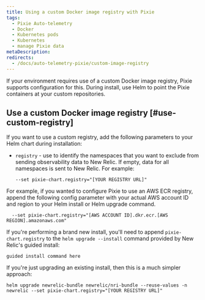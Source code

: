 ```yaml
---
title: Using a custom Docker image registry with Pixie
tags:
  - Pixie Auto-telemetry
  - Docker
  - Kubernetes pods
  - Kubernetes
  - manage Pixie data
metaDescription: 
redirects:
  - /docs/auto-telemetry-pixie/custom-image-registry
---
```


If your environment requires use of a custom Docker image registry, Pixie supports configuration for this. During install, use Helm to point the Pixie containers at your custom repositories.

## Use a custom Docker image registry [#use-custom-registry]

If you want to use a custom registry, add the following parameters to your Helm chart during installation:

* `registry` - use to identify the namespaces that you want to exclude from sending observability data to New Relic. If empty, data for all namespaces is sent to New Relic. For example:

  ```
  --set pixie-chart.registry="[YOUR REGISTRY URL]"
  ```

For example, if you wanted to configure Pixie to use an AWS ECR registry, append the following config parameter with your actual AWS account ID and region to your Helm install or Helm upgrade command.

```
  --set pixie-chart.registry="[AWS ACCOUNT ID].dkr.ecr.[AWS REGION].amazonaws.com"
```


If you're performing a brand new install, you'll need to append `pixie-chart.registry` to the `helm upgrade --install` command provided by New Relic's guided install:

```
guided install command here
```

If you're just upgrading an existing install, then this is a much simpler approach:

```
helm upgrade newrelic-bundle newrelic/nri-bundle --reuse-values -n newrelic --set pixie-chart.registry="[YOUR REGISTRY URL]"
```

